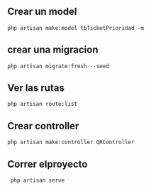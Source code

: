 ## Crear un model
    php artisan make:model tbTicketPrioridad -m

## crear una migracion
    php artisan migrate:fresh --seed  

## Ver las rutas
    php artisan route:list
    
## Crear controller
    php artisan make:controller QRController 

## Correr elproyecto
     php artisan serve  